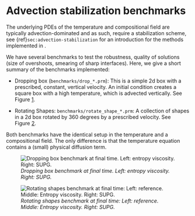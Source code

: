 # Advection stabilization benchmarks

The underlying PDEs of the temperature and compositional field are typically
advection-dominated and as such, require a stabilization scheme, see
{ref}`sec:advection-stabilization` for an introduction for the methods
implemented in .

We have several benchmarks to test the robustness, quality of solutions (size
of overshoots, smearing of sharp interfaces). Here, we give a short summary of
the benchmarks implemented:

-   Dropping box (`benchmarks/drop_*.prm`): This is a simple 2d box with a
    prescribed, constant, vertical velocity. An initial condition creates a
    square box with a high temperature, which is advected vertically. See
    Figure&nbsp;[1][].

-   Rotating Shapes: `benchmarks/rotate_shape_*.prm`: A collection of shapes
    in a 2d box rotated by 360 degrees by a prescribed velocity. See
    Figure&nbsp;[2][].

Both benchmarks have the identical setup in the temperature and a
compositional field. The only difference is that the temperature equation
contains a (small) physical diffusion term.

<figure>
<img src="cookbooks/benchmarks/advection/doc/drop.png" id="fig:benchmark-drop" alt="Dropping box benchmark at final time. Left: entropy viscosity. Right: SUPG." /><figcaption aria-hidden="true"><em>Dropping box benchmark at final time. Left: entropy viscosity. Right: SUPG.</em></figcaption>
</figure>

<figure>
<img src="cookbooks/benchmarks/advection/doc/rotate_shape.png" id="fig:benchmark-rotate-shape" alt="Rotating shapes benchmark at final time: Left: reference. Middle: Entropy viscosity. Right: SUPG." /><figcaption aria-hidden="true"><em>Rotating shapes benchmark at final time: Left: reference. Middle: Entropy viscosity. Right: SUPG.</em></figcaption>
</figure>

  [1]: #sec:advection-stabilization
  [1]: #fig:benchmark-drop
  [2]: #fig:benchmark-rotate-shape
